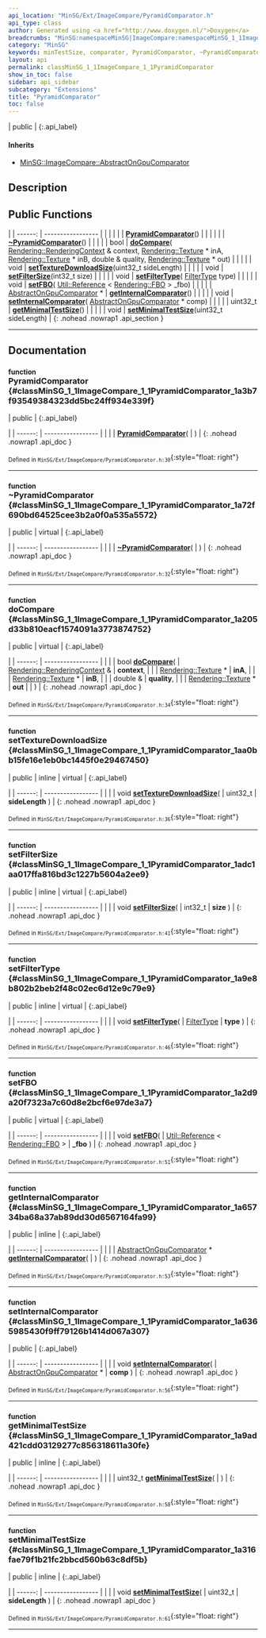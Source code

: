 ```yaml
---
api_location: "MinSG/Ext/ImageCompare/PyramidComparator.h"
api_type: class
author: Generated using <a href="http://www.doxygen.nl/">Doxygen</a>
breadcrumbs: "MinSG:namespaceMinSG|ImageCompare:namespaceMinSG_1_1ImageCompare"
category: "MinSG"
keywords: minTestSize, comparator, PyramidComparator, ~PyramidComparator, doCompare, setTextureDownloadSize, setFilterSize, setFilterType, setFBO, getInternalComparator, setInternalComparator, getMinimalTestSize, setMinimalTestSize
layout: api
permalink: classMinSG_1_1ImageCompare_1_1PyramidComparator
show_in_toc: false
sidebar: api_sidebar
subcategory: "Extensions"
title: "PyramidComparator"
toc: false
---
```


| public |
{:.api_label}

#### Inherits

* [MinSG::ImageCompare::AbstractOnGpuComparator](classMinSG_1_1ImageCompare_1_1AbstractOnGpuComparator)


## Description





## Public Functions

|
| ------: | ----------------- |
|  | |
|  | **[PyramidComparator](#classMinSG_1_1ImageCompare_1_1PyramidComparator_1a3b7f93549384323dd5bc24ff934e339f)**() |
|  | |
|  | **[~PyramidComparator](#classMinSG_1_1ImageCompare_1_1PyramidComparator_1a72f690bd64525cee3b2a0f0a535a5572)**() |
|  | |
| bool | **[doCompare](#classMinSG_1_1ImageCompare_1_1PyramidComparator_1a205d33b810eacf1574091a3773874752)**( [Rendering::RenderingContext](classRendering_1_1RenderingContext) & context,  [Rendering::Texture](classRendering_1_1Texture) * inA,  [Rendering::Texture](classRendering_1_1Texture) * inB, double & quality,  [Rendering::Texture](classRendering_1_1Texture) * out) |
|  | |
| void | **[setTextureDownloadSize](#classMinSG_1_1ImageCompare_1_1PyramidComparator_1aa0bb15fe16e1eb0bc1445f0e29467450)**(uint32_t sideLength) |
|  | |
| void | **[setFilterSize](#classMinSG_1_1ImageCompare_1_1PyramidComparator_1adc1aa017ffa816bd3c1227b5604a2ee9)**(int32_t size) |
|  | |
| void | **[setFilterType](#classMinSG_1_1ImageCompare_1_1PyramidComparator_1a9e8b802b2beb2f48c02ec6d12e9c79e9)**( [FilterType](classMinSG_1_1ImageCompare_1_1AbstractOnGpuComparator#classMinSG_1_1ImageCompare_1_1AbstractOnGpuComparator_1a87e59187f934a359a5d9138a55f65062)  type) |
|  | |
| void | **[setFBO](#classMinSG_1_1ImageCompare_1_1PyramidComparator_1a2d9a20f7323a7c60d8e2bcf6e97de3a7)**( [Util::Reference](classUtil_1_1Reference) < [Rendering::FBO](classRendering_1_1FBO) > _fbo) |
|  | |
| [AbstractOnGpuComparator](classMinSG_1_1ImageCompare_1_1AbstractOnGpuComparator) * | **[getInternalComparator](#classMinSG_1_1ImageCompare_1_1PyramidComparator_1a65734ba68a37ab89dd30d6567164fa99)**() |
|  | |
| void | **[setInternalComparator](#classMinSG_1_1ImageCompare_1_1PyramidComparator_1a6365985430f9ff79126b1414d067a307)**( [AbstractOnGpuComparator](classMinSG_1_1ImageCompare_1_1AbstractOnGpuComparator) * comp) |
|  | |
| uint32_t | **[getMinimalTestSize](#classMinSG_1_1ImageCompare_1_1PyramidComparator_1a9ad421cdd03129277c856318611a30fe)**() |
|  | |
| void | **[setMinimalTestSize](#classMinSG_1_1ImageCompare_1_1PyramidComparator_1a316fae79f1b21fc2bbcd560b63c8df5b)**(uint32_t sideLength) |
{: .nohead .nowrap1 .api_section }


-------------------------------------------------------------------

## Documentation

### <small>function</small><br/> PyramidComparator {#classMinSG_1_1ImageCompare_1_1PyramidComparator_1a3b7f93549384323dd5bc24ff934e339f}

| public |
{:.api_label}

|
| ------: | ----------------- |
|  |
|  **[PyramidComparator](#classMinSG_1_1ImageCompare_1_1PyramidComparator_1a3b7f93549384323dd5bc24ff934e339f)**( |  ) |
{: .nohead .nowrap1 .api_doc }





<sub>Defined in `MinSG/Ext/ImageCompare/PyramidComparator.h:30`</sub>{:style="float: right"}

-------------------------------------------------------------------

### <small>function</small><br/> ~PyramidComparator {#classMinSG_1_1ImageCompare_1_1PyramidComparator_1a72f690bd64525cee3b2a0f0a535a5572}

| public | virtual |
{:.api_label}

|
| ------: | ----------------- |
|  |
|  **[~PyramidComparator](#classMinSG_1_1ImageCompare_1_1PyramidComparator_1a72f690bd64525cee3b2a0f0a535a5572)**( |  ) |
{: .nohead .nowrap1 .api_doc }





<sub>Defined in `MinSG/Ext/ImageCompare/PyramidComparator.h:32`</sub>{:style="float: right"}

-------------------------------------------------------------------

### <small>function</small><br/> doCompare {#classMinSG_1_1ImageCompare_1_1PyramidComparator_1a205d33b810eacf1574091a3773874752}

| public | virtual |
{:.api_label}

|
| ------: | ----------------- |
|  |
| bool **[doCompare](#classMinSG_1_1ImageCompare_1_1PyramidComparator_1a205d33b810eacf1574091a3773874752)**( |  [Rendering::RenderingContext](classRendering_1_1RenderingContext) & | **context**, |
| |  [Rendering::Texture](classRendering_1_1Texture) * | **inA**, |
| |  [Rendering::Texture](classRendering_1_1Texture) * | **inB**, |
| | double & | **quality**, |
| |  [Rendering::Texture](classRendering_1_1Texture) * | **out** |
|   ) |
{: .nohead .nowrap1 .api_doc }





<sub>Defined in `MinSG/Ext/ImageCompare/PyramidComparator.h:34`</sub>{:style="float: right"}

-------------------------------------------------------------------

### <small>function</small><br/> setTextureDownloadSize {#classMinSG_1_1ImageCompare_1_1PyramidComparator_1aa0bb15fe16e1eb0bc1445f0e29467450}

| public | inline | virtual |
{:.api_label}

|
| ------: | ----------------- |
|  |
| void **[setTextureDownloadSize](#classMinSG_1_1ImageCompare_1_1PyramidComparator_1aa0bb15fe16e1eb0bc1445f0e29467450)**( | uint32_t | **sideLength** ) |
{: .nohead .nowrap1 .api_doc }





<sub>Defined in `MinSG/Ext/ImageCompare/PyramidComparator.h:36`</sub>{:style="float: right"}

-------------------------------------------------------------------

### <small>function</small><br/> setFilterSize {#classMinSG_1_1ImageCompare_1_1PyramidComparator_1adc1aa017ffa816bd3c1227b5604a2ee9}

| public | inline | virtual |
{:.api_label}

|
| ------: | ----------------- |
|  |
| void **[setFilterSize](#classMinSG_1_1ImageCompare_1_1PyramidComparator_1adc1aa017ffa816bd3c1227b5604a2ee9)**( | int32_t | **size** ) |
{: .nohead .nowrap1 .api_doc }





<sub>Defined in `MinSG/Ext/ImageCompare/PyramidComparator.h:41`</sub>{:style="float: right"}

-------------------------------------------------------------------

### <small>function</small><br/> setFilterType {#classMinSG_1_1ImageCompare_1_1PyramidComparator_1a9e8b802b2beb2f48c02ec6d12e9c79e9}

| public | inline | virtual |
{:.api_label}

|
| ------: | ----------------- |
|  |
| void **[setFilterType](#classMinSG_1_1ImageCompare_1_1PyramidComparator_1a9e8b802b2beb2f48c02ec6d12e9c79e9)**( |  [FilterType](classMinSG_1_1ImageCompare_1_1AbstractOnGpuComparator#classMinSG_1_1ImageCompare_1_1AbstractOnGpuComparator_1a87e59187f934a359a5d9138a55f65062)  | **type** ) |
{: .nohead .nowrap1 .api_doc }





<sub>Defined in `MinSG/Ext/ImageCompare/PyramidComparator.h:46`</sub>{:style="float: right"}

-------------------------------------------------------------------

### <small>function</small><br/> setFBO {#classMinSG_1_1ImageCompare_1_1PyramidComparator_1a2d9a20f7323a7c60d8e2bcf6e97de3a7}

| public | virtual |
{:.api_label}

|
| ------: | ----------------- |
|  |
| void **[setFBO](#classMinSG_1_1ImageCompare_1_1PyramidComparator_1a2d9a20f7323a7c60d8e2bcf6e97de3a7)**( |  [Util::Reference](classUtil_1_1Reference) < [Rendering::FBO](classRendering_1_1FBO) > | **_fbo** ) |
{: .nohead .nowrap1 .api_doc }





<sub>Defined in `MinSG/Ext/ImageCompare/PyramidComparator.h:51`</sub>{:style="float: right"}

-------------------------------------------------------------------

### <small>function</small><br/> getInternalComparator {#classMinSG_1_1ImageCompare_1_1PyramidComparator_1a65734ba68a37ab89dd30d6567164fa99}

| public | inline |
{:.api_label}

|
| ------: | ----------------- |
|  |
| [AbstractOnGpuComparator](classMinSG_1_1ImageCompare_1_1AbstractOnGpuComparator) * **[getInternalComparator](#classMinSG_1_1ImageCompare_1_1PyramidComparator_1a65734ba68a37ab89dd30d6567164fa99)**( |  ) |
{: .nohead .nowrap1 .api_doc }





<sub>Defined in `MinSG/Ext/ImageCompare/PyramidComparator.h:53`</sub>{:style="float: right"}

-------------------------------------------------------------------

### <small>function</small><br/> setInternalComparator {#classMinSG_1_1ImageCompare_1_1PyramidComparator_1a6365985430f9ff79126b1414d067a307}

| public |
{:.api_label}

|
| ------: | ----------------- |
|  |
| void **[setInternalComparator](#classMinSG_1_1ImageCompare_1_1PyramidComparator_1a6365985430f9ff79126b1414d067a307)**( |  [AbstractOnGpuComparator](classMinSG_1_1ImageCompare_1_1AbstractOnGpuComparator) * | **comp** ) |
{: .nohead .nowrap1 .api_doc }





<sub>Defined in `MinSG/Ext/ImageCompare/PyramidComparator.h:56`</sub>{:style="float: right"}

-------------------------------------------------------------------

### <small>function</small><br/> getMinimalTestSize {#classMinSG_1_1ImageCompare_1_1PyramidComparator_1a9ad421cdd03129277c856318611a30fe}

| public | inline |
{:.api_label}

|
| ------: | ----------------- |
|  |
| uint32_t **[getMinimalTestSize](#classMinSG_1_1ImageCompare_1_1PyramidComparator_1a9ad421cdd03129277c856318611a30fe)**( |  ) |
{: .nohead .nowrap1 .api_doc }





<sub>Defined in `MinSG/Ext/ImageCompare/PyramidComparator.h:58`</sub>{:style="float: right"}

-------------------------------------------------------------------

### <small>function</small><br/> setMinimalTestSize {#classMinSG_1_1ImageCompare_1_1PyramidComparator_1a316fae79f1b21fc2bbcd560b63c8df5b}

| public | inline |
{:.api_label}

|
| ------: | ----------------- |
|  |
| void **[setMinimalTestSize](#classMinSG_1_1ImageCompare_1_1PyramidComparator_1a316fae79f1b21fc2bbcd560b63c8df5b)**( | uint32_t | **sideLength** ) |
{: .nohead .nowrap1 .api_doc }





<sub>Defined in `MinSG/Ext/ImageCompare/PyramidComparator.h:61`</sub>{:style="float: right"}

-------------------------------------------------------------------

